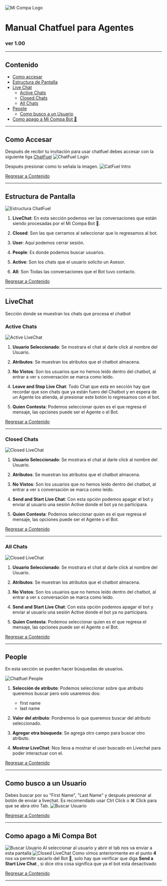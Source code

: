 ![Mi Compa Logo](images/micompalogo.jpg)
# Manual Chatfuel para Agentes
### ver 1.00
***

## Contenido <a id="content" />
* [Como accesar](#link2Chatfuel)
* [Estructura de Pantalla](#chatfuel)
* [Live Chat](#livechat)
    * [Active Chats](#activeLiveChat)
    * [Closed Chats](#closedLiveChat)
    * [All Chats](#allLiveChat)
* [People](#people)
    * [Como busco a un Usuario](#searchPeople)
* [Como apago a Mi Compa Bot 🤖](#exitBot)  

***

## Como Accesar <a id="link2Chatfuel"></a>

Después de recibir tu invitación para usar chatfuel debes accesar con la siguiente liga [ChatFuel](https://dashboard.chatfuel.com/login)
![ChatFuel Login](images/chatfuelLogin.png)

Después presionar como lo señala la imagen.
![CatFuel Intro](images/chatfuelIntro.jpg)


[Regresar a Contenido](#content)

***

## Estructura de Pantalla <a id="chatfuel"></a>
![Estructura ChatFuel](images/chatfuelHome.jpg)
1. **LiveChat**: En esta sección podemos ver las conversaciones que están siendo procesadas por el Mi Compa Bot  🤖.

2. **Closed**: Son las que cerramos al seleccionar que lo regresamos al bot.
3. **User**: Aquí podemos cerrar sesión.

4. **People**: Es donde podemos buscar usuarios.

5. **Active**: Son los chats que el usuario solicito un Asesor.

6. **All**: Son Todas las conversaciones que el Bot tuvo contacto.



[Regresar a Contenido](#content)
 
 ***
 
## LiveChat <a id="livechat"></a>
Sección donde se muestran los chats que procesa el chatbot

### Active Chats <a id="activeLiveChat"></a>
![Active LiveChat](images/chatfuelLivechat.jpg)
1. **Usuario Seleccionado**: Se mostrara el chat al darle click al nombre del Usuario.

2. **Atributos**: Se muestran los atributos que el chatbot almacena.

3. **No Vistos**: Son los usuarios que no hemos leído dentro del chatbot, al entrar a ver s conversación se marca como leído.

4. **Leave and Stop Live Chat**: Todo Chat que esta en sección hay que recordar que son chats que ya están fuero del Chatbot y en espera de un Agente los atienda, al presionar este botón lo regresamos con el bot.

5. **Quien Contesta**: Podemos seleccionar quien es el que regresa el mensaje, las opciones puede ser el Agente o el Bot.

[Regresar a Contenido](#content)

***

### Closed Chats <a id="closedLiveChat"></a>
![Closed LiveChat](images/chatfuelLivechatClosed.jpg)
1. **Usuario Seleccionado**: Se mostrara el chat al darle click al nombre del Usuario.

2. **Atributos**: Se muestran los atributos que el chatbot almacena.

3. **No Vistos**: Son los usuarios que no hemos leído dentro del chatbot, al entrar a ver s conversación se marca como leído.

4. **Send and Start Live Chat**: Con esta opción podemos apagar el bot y enviar al usuario una sesión Active donde el bot ya no participara.

5. **Quien Contesta**: Podemos seleccionar quien es el que regresa el mensaje, las opciones puede ser el Agente o el Bot.

[Regresar a Contenido](#content)

***

### All Chats <a id="allLiveChat"></a>
![Closed LiveChat](images/chatfuelLivechatAll.jpg)
1. **Usuario Seleccionado**: Se mostrara el chat al darle click al nombre del Usuario.

2. **Atributos**: Se muestran los atributos que el chatbot almacena.

3. **No Vistos**: Son los usuarios que no hemos leído dentro del chatbot, al entrar a ver s conversación se marca como leído.

4. **Send and Start Live Chat**: Con esta opción podemos apagar el bot y enviar al usuario una sesión Active donde el bot ya no participara.

5. **Quien Contesta**: Podemos seleccionar quien es el que regresa el mensaje, las opciones puede ser el Agente o el Bot.

[Regresar a Contenido](#content)

***

## People <a id="people"></a>
En esta sección se pueden hacer búsquedas de usuarios.

![Chatfuel People](images/chatfuelPeople.jpg)

1. **Selección de atributo**: Podemos seleccionar sobre que atributo queremos buscar pero solo usaremos dos:
    * first name
    * last name

2. **Valor del atributo**: Pondremos lo que queremos buscar del atributo seleccionado.
    
3. **Agregar otra búsqueda**: Se agrega otro campo para buscar otro atributo.

4. **Mostrar LiveChat**: Nos lleva a mostrar el user buscado en Livechat para poder interactuar con el. 


[Regresar a Contenido](#content)

***

## Como busco a un Usuario <a id="searchPeople"></a>
Debes buscar por su "First Name", "Last Name" y después presionar al botón de enviar a livechat.
Es recomendado usar Ctrl Click o ⌘ Click  para que se abra otro Tab.
![Buscar Usuario](images/chatfuelSearchUser.jpg)

[Regresar a Contenido](#content)

***

## Como apago a Mi Compa Bot <a id="exitBot"></a>
![Buscar Usuario](images/chatfuelSearchUser.jpg)
Al seleccionar al usuario y abrir el tab nos va enviar a esta pantalla
![Closed LiveChat](images/chatfuelLivechatAll.jpg)
Como vimos anteriormente en el punto **4** nos va permitir sacarlo del Bot 🤖, solo hay que verificar que diga **Send a Start Live Chat** , si dice otra cosa significa que ya el bot esta desactivado 

[Regresar a Contenido](#content)

***